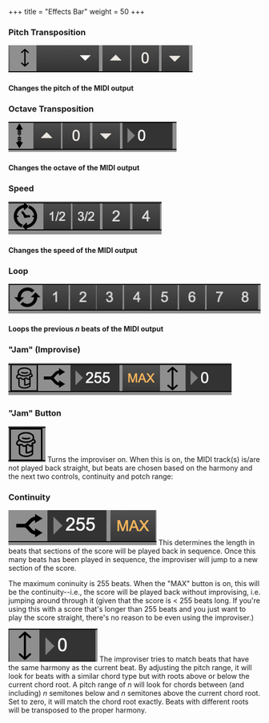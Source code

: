 +++
title = "Effects Bar"
weight = 50
+++

### Pitch Transposition
![pic](images/track_effect_pitch_transposition.png)
#### Changes the pitch of the MIDI output

### Octave Transposition
![pic](images/track_effect_octave_transposition.png)
#### Changes the octave of the MIDI output

### Speed
![pic](images/track_effect_speed.png)
#### Changes the speed of the MIDI output

### Loop
![pic](images/track_effect_loop.png)
#### Loops the previous <i>n</i> beats of the MIDI output

### "Jam" (Improvise)
![pic](images/track_effect_jam_full.png)

### "Jam" Button
![pic](images/track_effect_jam.png)
Turns the improviser on. When this is on, the MIDI track(s) is/are not played back straight, but beats are chosen based on the harmony and the next two controls, continuity and potch range:

### Continuity
![pic](images/track_effect_continuity.png)
This determines the length in beats that sections of the score will be played back in sequence. Once this many beats has been played in sequence, the improviser will jump to a new section of the score. <p>
The maximum coninuity is 255 beats. When the "MAX" button is on, this will be the continuity--i.e., the score will be played back without improvising, i.e. jumping around through it (given that the score is < 255 beats long. If you're using this with a score that's longer than 255 beats and you just want to play the score straight, there's no reason to be even using the improviser.)

![pic](images/track_effect_pitch_range.png)
The improviser tries to match beats that have the same harmony as the current beat. By adjusting the pitch range, it will look for beats with a similar chord type but with roots above or below the current chord root. A pitch range of <i>n</i> will look for chords between (and including) <i>n</i> semitones below and <i>n</i> semitones above the current chord root. Set to zero, it will match the chord root exactly. Beats with different roots will be transposed to the proper harmony.
